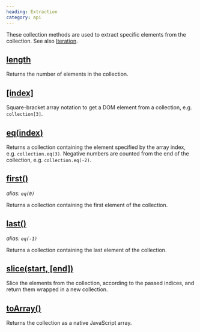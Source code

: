 ```yaml
--- 
heading: Extraction
category: api
---
```


These collection methods are used to extract specific elements from the collection. See also [Iteration](/api/#iteration).


## [length](/api/length/)

Returns the number of elements in the collection.


## [\[index\]](/api/index/)

Square-bracket array notation to get a DOM element from a collection, e.g. `collection[3]`.


## [eq(index)](/api/eq/)

Returns a collection containing the element specified by the array index, e.g. `collection.eq(3)`. Negative numbers are counted from the end of the collection, e.g. `collection.eq(-2)`.


## [first()](/api/first/)
_alias: `eq(0)`_

Returns a collection containing the first element of the collection.


## [last()](/api/last/)
_alias: `eq(-1)`_

Returns a collection containing the last element of the collection.


## [slice(start, \[end\])](/api/slice/)

Slice the elements from the collection, according to the passed indices, and return them wrapped in a new collection.


## [toArray()](/api/toArray/)

Returns the collection as a native JavaScript array.

